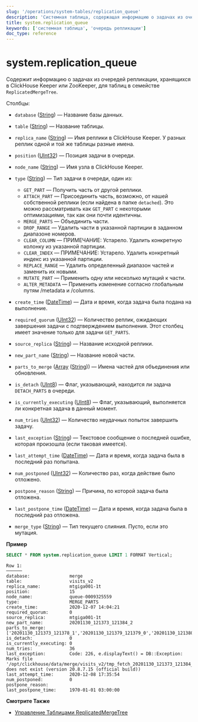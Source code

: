 ```yaml
---
slug: '/operations/system-tables/replication_queue'
description: 'Системная таблица, содержащая информацию о задачах из очередей репликации,'
title: system.replication_queue
keywords: ['системная таблица', 'очередь репликации']
doc_type: reference
---
```

# system.replication_queue

Содержит информацию о задачах из очередей репликации, хранящихся в ClickHouse Keeper или ZooKeeper, для таблиц в семействе `ReplicatedMergeTree`.

Столбцы:

- `database` ([String](../../sql-reference/data-types/string.md)) — Название базы данных.

- `table` ([String](../../sql-reference/data-types/string.md)) — Название таблицы.

- `replica_name` ([String](../../sql-reference/data-types/string.md)) — Имя реплики в ClickHouse Keeper. У разных реплик одной и той же таблицы разные имена.

- `position` ([UInt32](../../sql-reference/data-types/int-uint.md)) — Позиция задачи в очереди.

- `node_name` ([String](../../sql-reference/data-types/string.md)) — Имя узла в ClickHouse Keeper.

- `type` ([String](../../sql-reference/data-types/string.md)) — Тип задачи в очереди, один из:

  - `GET_PART` — Получить часть от другой реплики.
  - `ATTACH_PART` — Присоединить часть, возможно, от нашей собственной реплики (если найдена в папке `detached`). Это можно рассматривать как `GET_PART` с некоторыми оптимизациями, так как они почти идентичны.
  - `MERGE_PARTS` — Объединить части.
  - `DROP_RANGE` — Удалить части в указанной партиции в заданном диапазоне номеров.
  - `CLEAR_COLUMN` — ПРИМЕЧАНИЕ: Устарело. Удалить конкретную колонку из указанной партиции.
  - `CLEAR_INDEX` — ПРИМЕЧАНИЕ: Устарело. Удалить конкретный индекс из указанной партиции.
  - `REPLACE_RANGE` — Удалить определенный диапазон частей и заменить их новыми.
  - `MUTATE_PART` — Применить одну или несколько мутаций к части.
  - `ALTER_METADATA` — Применить изменение согласно глобальным путям /metadata и /columns.

- `create_time` ([DateTime](../../sql-reference/data-types/datetime.md)) — Дата и время, когда задача была подана на выполнение.

- `required_quorum` ([UInt32](../../sql-reference/data-types/int-uint.md)) — Количество реплик, ожидающих завершения задачи с подтверждением выполнения. Этот столбец имеет значение только для задачи `GET_PARTS`.

- `source_replica` ([String](../../sql-reference/data-types/string.md)) — Название исходной реплики.

- `new_part_name` ([String](../../sql-reference/data-types/string.md)) — Название новой части.

- `parts_to_merge` ([Array](../../sql-reference/data-types/array.md) ([String](../../sql-reference/data-types/string.md))) — Имена частей для объединения или обновления.

- `is_detach` ([UInt8](../../sql-reference/data-types/int-uint.md)) — Флаг, указывающий, находится ли задача `DETACH_PARTS` в очереди.

- `is_currently_executing` ([UInt8](../../sql-reference/data-types/int-uint.md)) — Флаг, указывающий, выполняется ли конкретная задача в данный момент.

- `num_tries` ([UInt32](../../sql-reference/data-types/int-uint.md)) — Количество неудачных попыток завершить задачу.

- `last_exception` ([String](../../sql-reference/data-types/string.md)) — Текстовое сообщение о последней ошибке, которая произошла (если таковая имеется).

- `last_attempt_time` ([DateTime](../../sql-reference/data-types/datetime.md)) — Дата и время, когда задача была в последний раз попытана.

- `num_postponed` ([UInt32](../../sql-reference/data-types/int-uint.md)) — Количество раз, когда действие было отложено.

- `postpone_reason` ([String](../../sql-reference/data-types/string.md)) — Причина, по которой задача была отложена.

- `last_postpone_time` ([DateTime](../../sql-reference/data-types/datetime.md)) — Дата и время, когда задача была в последний раз отложена.

- `merge_type` ([String](../../sql-reference/data-types/string.md)) — Тип текущего слияния. Пусто, если это мутация.

**Пример**

```sql
SELECT * FROM system.replication_queue LIMIT 1 FORMAT Vertical;
```

```text
Row 1:
──────
database:               merge
table:                  visits_v2
replica_name:           mtgiga001-1t
position:               15
node_name:              queue-0009325559
type:                   MERGE_PARTS
create_time:            2020-12-07 14:04:21
required_quorum:        0
source_replica:         mtgiga001-1t
new_part_name:          20201130_121373_121384_2
parts_to_merge:         ['20201130_121373_121378_1','20201130_121379_121379_0','20201130_121380_121380_0','20201130_121381_121381_0','20201130_121382_121382_0','20201130_121383_121383_0','20201130_121384_121384_0']
is_detach:              0
is_currently_executing: 0
num_tries:              36
last_exception:         Code: 226, e.displayText() = DB::Exception: Marks file '/opt/clickhouse/data/merge/visits_v2/tmp_fetch_20201130_121373_121384_2/CounterID.mrk' does not exist (version 20.8.7.15 (official build))
last_attempt_time:      2020-12-08 17:35:54
num_postponed:          0
postpone_reason:
last_postpone_time:     1970-01-01 03:00:00
```

**Смотрите Также**

- [Управление Таблицами ReplicatedMergeTree](/sql-reference/statements/system#managing-replicatedmergetree-tables)
